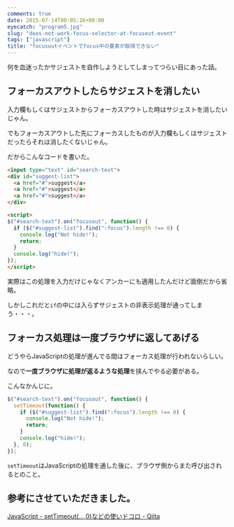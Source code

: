 ```yaml
---
comments: true
date: 2015-07-14T00:05:16+09:00
eyecatch: "program5.jpg"
slug: "does-not-work-focus-selector-at-focusout-event"
tags: ["javascript"]
title: "focusoutイベントでfocus中の要素が取得できない"
---
```


何を血迷ったかサジェストを自作しようとしてしまってつらい目にあった話。

## フォーカスアウトしたらサジェストを消したい

入力欄もしくはサジェストからフォーカスアウトした時はサジェストを消したいじゃん。

でもフォーカスアウトした先にフォーカスしたものが入力欄もしくはサジェストだったらそれは消したくないじゃん。

だからこんなコードを書いた。

``` html
<input type="text" id="search-text">
<div id="suggest-list">
  <a href="#">suggest</a>
  <a href="#">suggest</a>
  <a href="#">suggest</a>
</div>

<script>
$("#search-text").on("focusout", function() {
  if ($("#suggest-list").find(":focus").length !== 0) {
    console.log("Not hide!");
    return;
  }
  console.log("hide!");
});
</script>
```

実際はこの処理を入力だけじゃなくアンカーにも適用したんだけど面倒だから省略。

しかしこれだと`if`の中には入らずサジェストの非表示処理が通ってしまう・・・。

## フォーカス処理は一度ブラウザに返してあげる

どうやらJavaScriptの処理が進んでる間はフォーカス処理が行われないらしい。

なので**一度ブラウザに処理が返るような処理**を挟んでやる必要がある。

こんなかんじに。

``` javascript
$("#search-text").on("focusout", function() {
  setTimeout(function() {
    if ($("#suggest-list").find(":focus").length !== 0) {
      console.log("Not hide!");
      return;
    }
    console.log("hide!");
  }, 0);
});
```

`setTimeout`はJavaScriptの処理を通した後に、ブラウザ側からまた呼び出されるとのこと。

## 参考にさせていただきました。

[JavaScript - setTimeout(...,0)などの使いドコロ - Qiita](http://qiita.com/jkr_2255/items/17693ab77beea71a871c)

